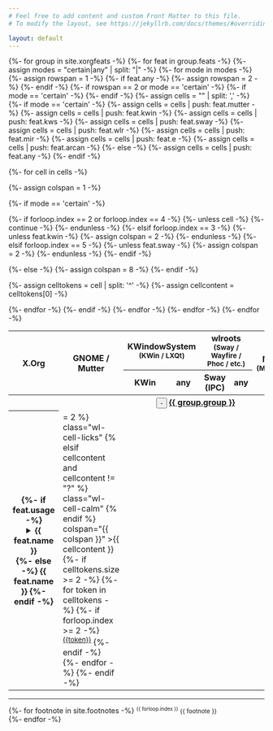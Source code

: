 ```yaml
---
# Feel free to add content and custom Front Matter to this file.
# To modify the layout, see https://jekyllrb.com/docs/themes/#overriding-theme-defaults

layout: default
---
```

<table class="wayland-bites-table">
<colgroup>
<col>
<col span="8" class="wayland-compositor">
</colgroup>
<thead>
<tr>
<th scope="col" rowspan="2" class="wayland-bites-column-th">X.Org</th>
<th scope="col" rowspan="2" class="wayland-bites-column-th">GNOME / Mutter</th>
<th scope="col" colspan="2" class="wayland-bites-column-th">KWindowSystem<br><small>(KWin / LXQt)</small></th>
<th scope="col" colspan="2" class="wayland-bites-column-th">wlroots<br><small>(Sway / Wayfire / Phoc / etc.)</small></th>
<th scope="col" rowspan="2" class="wayland-bites-column-th">Mir<br><small>(MATE)</small></th>
<th scope="col" rowspan="2" class="wayland-bites-column-th">Enlightenment</th>
<th scope="col" rowspan="2" class="wayland-bites-column-th">Arcan</th>
</tr>
<tr>
<th class="wayland-bites-subcolumn-th">KWin</th>
<th class="wayland-bites-subcolumn-th">any</th>
<th class="wayland-bites-subcolumn-th">Sway (IPC)</th>
<th class="wayland-bites-subcolumn-th">any</th>
</tr>
</thead>
<tbody>
{%- for group in site.xorgfeats -%}
<tr class="intra-tr">
<th colspan="9" class="intra-th">
<button class="group-collapse-button">-</button>
<a name="{{ group.group }}" href="#{{ group.group }}">{{ group.group }}</a>
</th>
</tr>
{%- for feat in group.feats -%}
{%- assign modes = "certain|any" | split: "|" -%}
{%- for mode in modes -%}
{%- assign rowspan = 1 -%}
{%- if feat.any -%}
{%- assign rowspan = 2 -%}
{%- endif -%}
{%- if rowspan == 2 or mode == 'certain' -%}
<tr>
{%- if mode == 'certain' -%}
<th scope="row" class="wayland-bites-row-th" title="{{ feat.name }}" rowspan="{{ rowspan }}">
{%- if feat.usage -%}
<details>
<summary>{{ feat.name }}</summary>
<small>{{ feat.usage }}</small>
</details>
{%- else -%}
{{ feat.name }}
{%- endif -%}
</th>
{%- endif -%}
{%- assign cells = "" | split: ',' -%}
{%- if mode == 'certain' -%}
{%- assign cells = cells | push: feat.mutter -%}
{%- assign cells = cells | push: feat.kwin -%}
{%- assign cells = cells | push: feat.kws -%}
{%- assign cells = cells | push: feat.sway -%}
{%- assign cells = cells | push: feat.wlr -%}
{%- assign cells = cells | push: feat.mir -%}
{%- assign cells = cells | push: feat.e -%}
{%- assign cells = cells | push: feat.arcan -%}
{%- else -%}
{%- assign cells = cells | push: feat.any -%}
{%- endif -%}

{%- for cell in cells -%}

{%- assign colspan = 1 -%}

{%- if mode == 'certain' -%}

{%- if forloop.index == 2 or forloop.index == 4 -%}
{%- unless cell -%}
{%- continue -%}
{%- endunless -%}
{%- elsif forloop.index == 3 -%}
{%- unless feat.kwin -%}
{%- assign colspan = 2 -%}
{%- endunless -%}
{%- elsif forloop.index == 5 -%}
{%- unless feat.sway -%}
{%- assign colspan = 2 -%}
{%- endunless -%}
{%- endif -%}

{%- else -%}
{%- assign colspan = 8 -%}
{%- endif -%}

{%- assign celltokens = cell | split: '^' -%}
{%- assign cellcontent = celltokens[0] -%}
<td
{% if cellcontent == "-" %}
class="wl-cell-bites"
{% elsif celltokens.size >= 2 %}
class="wl-cell-licks"
{% elsif cellcontent and cellcontent != "?" %}
class="wl-cell-calm"
{% endif %}
 colspan="{{ colspan }}"
>{{ cellcontent }}
{%- if celltokens.size >= 2 -%}
{%- for token in celltokens -%}
{%- if forloop.index >= 2 -%}
<sup class="footnote-link"><a href="#footnote{{token}}">{{token}}</a></sup>
{%- endif -%}
{%- endfor -%}
{%- endif -%}
</td>
{%- endfor -%}
</tr>
{%- endif -%}
{%- endfor -%}
{%- endfor -%}
{%- endfor -%}
</tbody>
</table>

<hr>
{%- for footnote in site.footnotes -%}
<small>
  <sup id="footnote{{ forloop.index }}">{{ forloop.index }}</sup>
  {{ footnote }}
</small><br>
{%- endfor -%}
